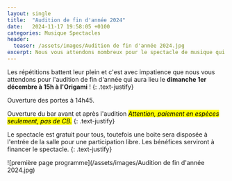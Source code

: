 ```yaml
---
layout: single
title:  "Audition de fin d'année 2024"
date:   2024-11-17 19:58:05 +0100
categories: Musique Spectacles
header:
  teaser: /assets/images/Audition de fin d'année 2024.jpg
excerpt: Nous vous attendons nombreux pour le spectacle de musique qui aura lieu le **dimanche 1/12 à 15h à l'Origami**.
---
```

Les répétitions battent leur plein et c'est avec impatience que nous vous attendons pour l'audition de fin d'année qui aura lieu le **dimanche 1er décembre à 15h à l'Origami** !
{: .text-justify}

Ouverture des portes à 14h45.

Ouverture du bar avant et après l'audition <mark><i>Attention, paiement en espèces seulement, pas de CB.</i></mark>
{: .text-justify}

Le spectacle est gratuit pour tous, toutefois une boite sera disposée à l'entrée de la salle pour une participation libre.
Les bénéfices serviront à financer le spectacle.
{: .text-justify}

![première page programme](/assets/images/Audition de fin d'année 2024.jpg)
